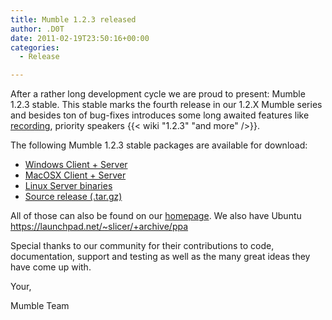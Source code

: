 ```yaml
---
title: Mumble 1.2.3 released
author: .D0T
date: 2011-02-19T23:50:16+00:00
categories:
  - Release

---
```

After a rather long development cycle we are proud to present: Mumble 1.2.3 stable. This stable marks the fourth release in our 1.2.X Mumble series and besides ton of bug-fixes introduces some long awaited features like [recording][2], priority speakers {{< wiki "1.2.3" "and more" />}}.

<!--more-->

The following Mumble 1.2.3 stable packages are available for download:

* [Windows Client + Server][4]
* [MacOSX Client + Server][5]
* [Linux Server binaries][6]
* [Source release (.tar.gz)][7]

All of those can also be found on our [homepage][8]. We also have Ubuntu <https://launchpad.net/~slicer/+archive/ppa>

Special thanks to our community for their contributions to code, documentation, support and testing as well as the many great ideas they have come up with.

Your,

Mumble Team

 [2]: http://blog.mumble.info/for-the-record/
 [4]: http://sourceforge.net/projects/mumble/files/Mumble/1.2.3/mumble-1.2.3.msi/download
 [5]: http://sourceforge.net/projects/mumble/files/Mumble/1.2.3/Mumble-1.2.3.dmg/download
 [6]: http://sourceforge.net/projects/mumble/files/Mumble/1.2.3/murmur-static_x86-1.2.3.tar.bz2/download
 [7]: http://sourceforge.net/projects/mumble/files/Mumble/1.2.3/mumble-1.2.3.tar.gz/download
 [8]: https://www.mumble.info
